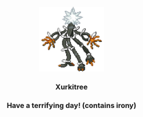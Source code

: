 <p align="center">
    <img src="https://raw.githubusercontent.com/PokeAPI/sprites/master/sprites/pokemon/796.png" width="150" height="150">
</p>
<h3 align="center"> <b>Xurkitree</b></h3>
<h3 align="center">Have a terrifying day! (contains irony)</h3>
